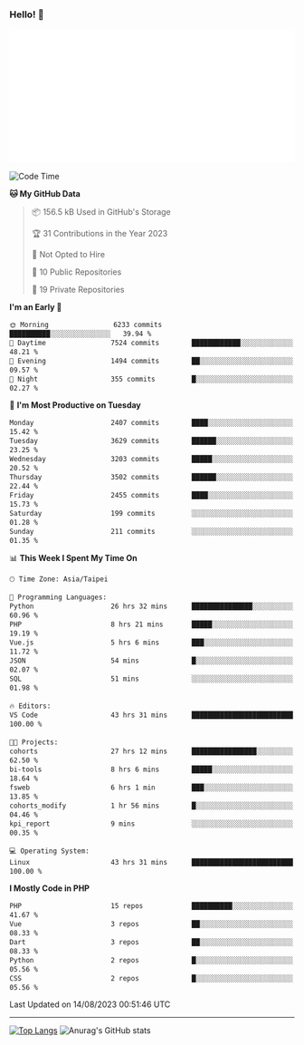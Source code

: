 ### Hello! 👋

![Metrics](/metrics.classic.svg)

<!--START_SECTION:waka-->
![Code Time](http://img.shields.io/badge/Code%20Time-519%20hrs%2022%20mins-blue)

**🐱 My GitHub Data** 

> 📦 156.5 kB Used in GitHub's Storage 
 > 
> 🏆 31 Contributions in the Year 2023
 > 
> 🚫 Not Opted to Hire
 > 
> 📜 10 Public Repositories 
 > 
> 🔑 19 Private Repositories 
 > 
**I'm an Early 🐤** 

```text
🌞 Morning                6233 commits        ██████████░░░░░░░░░░░░░░░   39.94 % 
🌆 Daytime                7524 commits        ████████████░░░░░░░░░░░░░   48.21 % 
🌃 Evening                1494 commits        ██░░░░░░░░░░░░░░░░░░░░░░░   09.57 % 
🌙 Night                  355 commits         █░░░░░░░░░░░░░░░░░░░░░░░░   02.27 % 
```
📅 **I'm Most Productive on Tuesday** 

```text
Monday                   2407 commits        ████░░░░░░░░░░░░░░░░░░░░░   15.42 % 
Tuesday                  3629 commits        ██████░░░░░░░░░░░░░░░░░░░   23.25 % 
Wednesday                3203 commits        █████░░░░░░░░░░░░░░░░░░░░   20.52 % 
Thursday                 3502 commits        ██████░░░░░░░░░░░░░░░░░░░   22.44 % 
Friday                   2455 commits        ████░░░░░░░░░░░░░░░░░░░░░   15.73 % 
Saturday                 199 commits         ░░░░░░░░░░░░░░░░░░░░░░░░░   01.28 % 
Sunday                   211 commits         ░░░░░░░░░░░░░░░░░░░░░░░░░   01.35 % 
```


📊 **This Week I Spent My Time On** 

```text
🕑︎ Time Zone: Asia/Taipei

💬 Programming Languages: 
Python                   26 hrs 32 mins      ███████████████░░░░░░░░░░   60.96 % 
PHP                      8 hrs 21 mins       █████░░░░░░░░░░░░░░░░░░░░   19.19 % 
Vue.js                   5 hrs 6 mins        ███░░░░░░░░░░░░░░░░░░░░░░   11.72 % 
JSON                     54 mins             █░░░░░░░░░░░░░░░░░░░░░░░░   02.07 % 
SQL                      51 mins             ░░░░░░░░░░░░░░░░░░░░░░░░░   01.98 % 

🔥 Editors: 
VS Code                  43 hrs 31 mins      █████████████████████████   100.00 % 

🐱‍💻 Projects: 
cohorts                  27 hrs 12 mins      ████████████████░░░░░░░░░   62.50 % 
bi-tools                 8 hrs 6 mins        █████░░░░░░░░░░░░░░░░░░░░   18.64 % 
fsweb                    6 hrs 1 min         ███░░░░░░░░░░░░░░░░░░░░░░   13.85 % 
cohorts_modify           1 hr 56 mins        █░░░░░░░░░░░░░░░░░░░░░░░░   04.46 % 
kpi_report               9 mins              ░░░░░░░░░░░░░░░░░░░░░░░░░   00.35 % 

💻 Operating System: 
Linux                    43 hrs 31 mins      █████████████████████████   100.00 % 
```

**I Mostly Code in PHP** 

```text
PHP                      15 repos            ██████████░░░░░░░░░░░░░░░   41.67 % 
Vue                      3 repos             ██░░░░░░░░░░░░░░░░░░░░░░░   08.33 % 
Dart                     3 repos             ██░░░░░░░░░░░░░░░░░░░░░░░   08.33 % 
Python                   2 repos             █░░░░░░░░░░░░░░░░░░░░░░░░   05.56 % 
CSS                      2 repos             █░░░░░░░░░░░░░░░░░░░░░░░░   05.56 % 
```




 Last Updated on 14/08/2023 00:51:46 UTC
<!--END_SECTION:waka-->

<hr>

<span style="display:inline-block">[![Top Langs](https://github-readme-stats.vercel.app/api/top-langs/?username=maureendadap&layout=compact&theme=transparent)](https://github.com/anuraghazra/github-readme-stats)</span>
<span style="display:inline-block">![Anurag's GitHub stats](https://github-readme-stats.vercel.app/api?username=maureendadap&show_icons=true&theme=transparent&count_private=true)</span>

<!--
**MaureenDadap/maureendadap** is a ✨ _special_ ✨ repository because its `README.md` (this file) appears on your GitHub profile.

Here are some ideas to get you started:

- 🔭 I’m currently working on ...
- 🌱 I’m currently learning ...
- 👯 I’m looking to collaborate on ...
- 🤔 I’m looking for help with ...
- 💬 Ask me about ...
- 📫 How to reach me: ...
- 😄 Pronouns: ...
- ⚡ Fun fact: ...
-->
